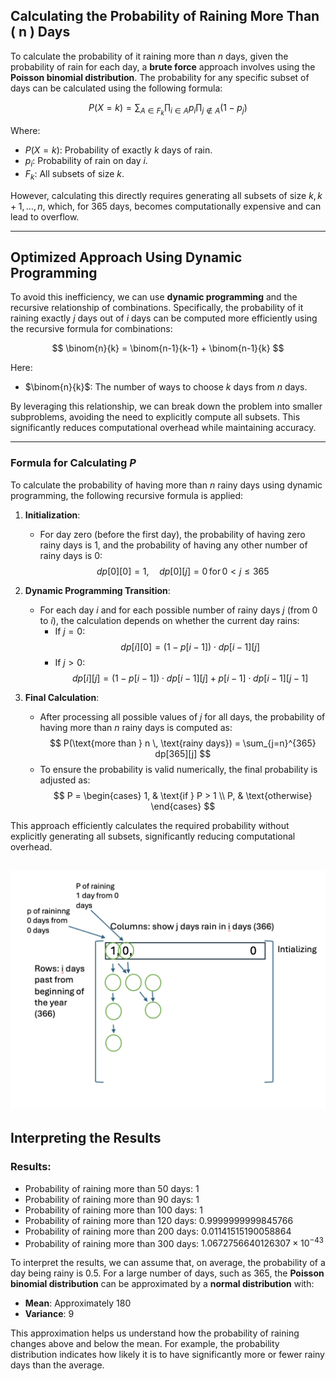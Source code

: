## Calculating the Probability of Raining More Than \( n \) Days

To calculate the probability of it raining more than $n$ days, given the probability of rain for each day, a **brute force** approach involves using the **Poisson binomial distribution**. The probability for any specific subset of days can be calculated using the following formula:

$$
P(X = k) = \sum_{A \in F_k} \prod_{i \in A} p_i \prod_{j \not\in A} (1 - p_j)
$$

Where:
- $P(X = k)$: Probability of exactly $k$ days of rain.
- $p_i$: Probability of rain on day $i$.
- $F_k$: All subsets of size $k$.

However, calculating this directly requires generating all subsets of size $k, k+1, \dots, n$, which, for 365 days, becomes computationally expensive and can lead to overflow.

---

## Optimized Approach Using Dynamic Programming

To avoid this inefficiency, we can use **dynamic programming** and the recursive relationship of combinations. Specifically, the probability of it raining exactly $j$ days out of $i$ days can be computed more efficiently using the recursive formula for combinations:

$$
\binom{n}{k} = \binom{n-1}{k-1} + \binom{n-1}{k}
$$

Here:
- $\binom{n}{k}$: The number of ways to choose $k$ days from $n$ days.

By leveraging this relationship, we can break down the problem into smaller subproblems, avoiding the need to explicitly compute all subsets. This significantly reduces computational overhead while maintaining accuracy.

---

### Formula for Calculating $P$

To calculate the probability of having more than $n$ rainy days using dynamic programming, the following recursive formula is applied:

1. **Initialization**:
   - For day zero (before the first day), the probability of having zero rainy days is $1$, and the probability of having any other number of rainy days is $0$:
$$
dp[0][0] = 1, \quad dp[0][j] = 0 \, \text{for} \, 0 < j \leq 365
$$

2. **Dynamic Programming Transition**:
   - For each day $i$ and for each possible number of rainy days $j$ (from 0 to $i$), the calculation depends on whether the current day rains:
     - If $j = 0$:
$$
dp[i][0] = (1 - p[i - 1]) \cdot dp[i-1][j]
$$
     - If $j > 0$:
$$
dp[i][j] = (1 - p[i - 1]) \cdot dp[i-1][j] + p[i - 1] \cdot dp[i-1][j - 1]
$$

3. **Final Calculation**:
   - After processing all possible values of $j$ for all days, the probability of having more than $n$ rainy days is computed as:
$$
P(\text{more than } n \, \text{rainy days}) = \sum_{j=n}^{365} dp[365][j]
$$
   - To ensure the probability is valid numerically, the final probability is adjusted as:
$$
     P = 
     \begin{cases} 
     1, & \text{if } P > 1 \\
     P, & \text{otherwise}
     \end{cases}
$$

This approach efficiently calculates the required probability without explicitly generating all subsets, significantly reducing computational overhead.

![Dynamic Programming Visualization](../images/dp_visualization.png)
---

## Interpreting the Results

### Results: 
- Probability of raining more than 50 days: $1$
- Probability of raining more than 90 days: $1$
- Probability of raining more than 100 days: $1$
- Probability of raining more than 120 days: $0.9999999999845766$
- Probability of raining more than 200 days: $0.01141515190058864$
- Probability of raining more than 300 days: $1.0672756640126307 \times 10^{-43}$

To interpret the results, we can assume that, on average, the probability of a day being rainy is $0.5$. For a large number of days, such as $365$, the **Poisson binomial distribution** can be approximated by a **normal distribution** with:
- **Mean**: Approximately $180$
- **Variance**: $9$

This approximation helps us understand how the probability of raining changes above and below the mean. For example, the probability distribution indicates how likely it is to have significantly more or fewer rainy days than the average.
